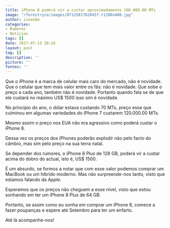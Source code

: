 ```yaml
---
title: iPhone 8 poderá vir a custar aproximadamente 100.000.00 MTs
image: "/forestryio/images/07125817820457-t1200x480.jpg"
author: zinenda
categories:
- Rumores
- Noticias
tags: []
date: 2017-07-13 20:24
layout: post
tag: []
description: ''
picture: ''
fontes: ''
---
```



Que o iPhone é a marca de celular mais caro do mercado, não é novidade. Que o celular que tem mais valor entre os fãs: não é novidade. Que sobe o preço a cada ano, também não é novidade. Portanto quando fala se de que ele custará no máximo US$ 1500 isso sim é novidade.

No principio do ano, o dólar estava custando 70 MTs, preço esse que culminou em algumas variedades do iPhone 7 custarem 120.000.00 MTs.

Mesmo assim o preço nos EUA não era agressivo como poderá custar o iPhone 8.

Dessa vez os preços dos iPhones poderão explodir não pelo facto do câmbio, mas sim pelo preço na sua terra natal.

Se depender dos rumores, o iPhone 8 Plus de 128 GB, poderá vir a custar acima do dobro do actual, isto é, US$ 1500.

É um absurdo, se formos a notar que com esse valor podemos comprar um MacBook ou um híbrido moderno. Mas não surpreende-nos tanto, visto que estamos falando da *Apple*.

Esperamos que os preços não cheguem a esse nível, visto que estou sonhando em ter um iPhone 8 Plus de 64 GB.

Portanto, se assim como eu sonha em comprar um iPhone 8, comece a fazer poupanças e espere até Setembro para ter um enfarto.

Até lá acompanhe-nos!